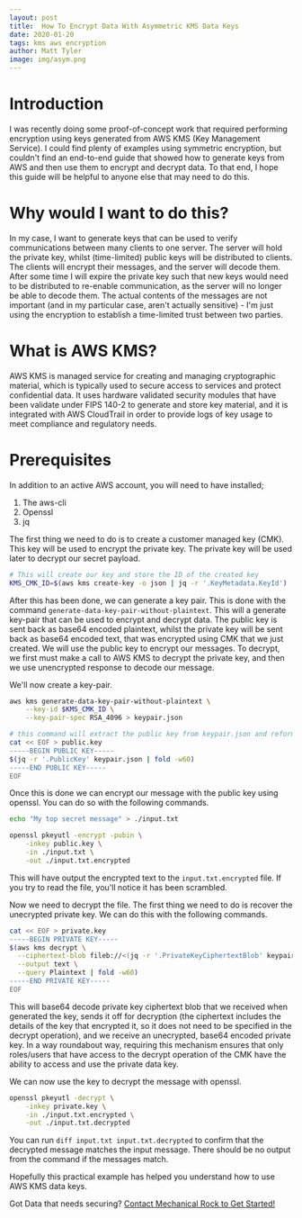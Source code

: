 ```yaml
---
layout: post
title:  How To Encrypt Data With Asymmetric KMS Data Keys
date: 2020-01-20
tags: kms aws encryption 
author: Matt Tyler
image: img/asym.png
---
```


# Introduction

I was recently doing some proof-of-concept work that required performing encryption using keys generated from AWS KMS (Key Management Service). I could find plenty of examples using symmetric encryption, but couldn't find an end-to-end guide that showed how to generate keys from AWS and then use them to encrypt and decrypt data. To that end, I hope this guide will be helpful to anyone else that may need to do this.

# Why would I want to do this?

In my case, I want to generate keys that can be used to verify communications between many clients to one server. The server will hold the private key, whilst (time-limited) public keys will be distributed to clients. The clients will encrypt their messages, and the server will decode them. After some time I will expire the private key such that new keys would need to be distributed to re-enable communication, as the server will no longer be able to decode them. The actual contents of the messages are not important (and in my particular case, aren't actually sensitive) - I'm just using the encryption to establish a time-limited trust between two parties.

# What is AWS KMS?

AWS KMS is managed service for creating and managing cryptographic material, which is typically used to secure access to services and protect confidential data. It uses hardware validated security modules that have been validate under FIPS 140-2 to generate and store key material, and it is integrated with AWS CloudTrail in order to provide logs of key usage to meet compliance and regulatory needs.

# Prerequisites

In addition to an active AWS account, you will need to have installed;

1. The aws-cli
2. Openssl
3. jq

The first thing we need to do is to create a customer managed key (CMK). This key will be used to encrypt the private key. The private key will be used later to decrypt our secret payload.

```bash
# This will create our key and store the ID of the created key
KMS_CMK_ID=$(aws kms create-key -o json | jq -r '.KeyMetadata.KeyId')
```

After this has been done, we can generate a key pair. This is done with the command `generate-data-key-pair-without-plaintext`. This will a generate key-pair that can be used to encrypt and decrypt data. The public key is sent back as base64 encoded plaintext, whilst the private key will be sent back as base64 encoded text, that was encrypted using CMK that we just created. We will use the public key to encrypt our messages. To decrypt, we first must make a call to AWS KMS to decrypt the private key, and then we use unencrypted response to decode our message.

We'll now create a key-pair.

```bash
aws kms generate-data-key-pair-without-plaintext \
    --key-id $KMS_CMK_ID \
    --key-pair-spec RSA_4096 > keypair.json

# this command will extract the public key from keypair.json and reformat it
cat << EOF > public.key
-----BEGIN PUBLIC KEY-----
$(jq -r '.PublicKey' keypair.json | fold -w60)
-----END PUBLIC KEY-----
EOF
```

Once this is done we can encrypt our message with the public key using openssl. You can do so with the following commands.

```bash
echo "My top secret message" > ./input.txt

openssl pkeyutl -encrypt -pubin \
    -inkey public.key \
    -in ./input.txt \
    -out ./input.txt.encrypted
```

This will have output the encrypted text to the `input.txt.encrypted` file. If you try to read the file, you'll notice it has been scrambled.

Now we need to decrypt the file. The first thing we need to do is recover the unecrypted private key. We can do this with the following commands.

```bash
cat << EOF > private.key
-----BEGIN PRIVATE KEY-----
$(aws kms decrypt \
  --ciphertext-blob fileb://<(jq -r '.PrivateKeyCiphertextBlob' keypair.json | base64 --decode) \
  --output text \
  --query Plaintext | fold -w60)
-----END PRIVATE KEY-----
EOF
```

This will base64 decode private key ciphertext blob that we received when generated the key, sends it off for decryption (the ciphertext includes the details of the key that encrypted it, so it does not need to be specified in the decrypt operation), and we receive an unecrypted, base64 encoded private key. In a way roundabout way, requiring this mechanism ensures that only roles/users that have access to the decrypt operation of the CMK have the ability to access and use the private data key.

We can now use the key to decrypt the message with openssl.

```bash
openssl pkeyutl -decrypt \
    -inkey private.key \
    -in ./input.txt.encrypted \
    -out ./input.txt.decrypted
```

You can run `diff input.txt input.txt.decrypted` to confirm that the decrypted message matches the input message. There should be no output from the command if the messages match.

Hopefully this practical example has helped you understand how to use AWS KMS data keys.

Got Data that needs securing? [Contact Mechanical Rock to Get Started!](https://www.mechanicalrock.io/lets-get-started)
